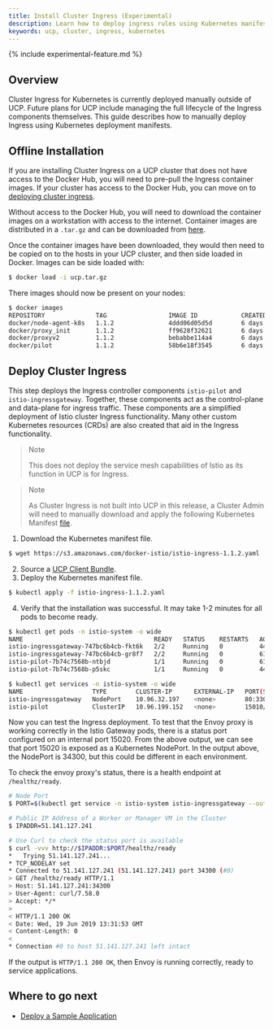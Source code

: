 ```yaml
---
title: Install Cluster Ingress (Experimental)
description: Learn how to deploy ingress rules using Kubernetes manifests.
keywords: ucp, cluster, ingress, kubernetes
---
```


{% include experimental-feature.md %}

## Overview

Cluster Ingress for Kubernetes is currently deployed manually outside of UCP.
Future plans for UCP include managing the full lifecycle of the Ingress
components themselves. This guide describes how to manually deploy Ingress using
Kubernetes deployment manifests.

## Offline Installation

If you are installing Cluster Ingress on a UCP cluster that does not have access
to the Docker Hub, you will need to pre-pull the Ingress container images. If
your cluster has access to the Docker Hub, you can move on to [deploying cluster
ingress](#deploy-cluster-ingress).

Without access to the Docker Hub, you will need to download the container images
on a workstation with access to the internet. Container images are distributed
in a `.tar.gz` and can be downloaded from
[here](https://s3.amazonaws.com/docker-istio/istio-ingress-1.1.2.tgz).

Once the container images have been downloaded, they would then need to be
copied on to the hosts in your UCP cluster, and then side loaded in Docker.
Images can be side loaded with:

```bash
$ docker load -i ucp.tar.gz
```

There images should now be present on your nodes:

```bash
$ docker images
REPOSITORY              TAG                 IMAGE ID            CREATED             SIZE
docker/node-agent-k8s   1.1.2               4ddd06d05d5d        6 days ago          243MB
docker/proxy_init       1.1.2               ff9628f32621        6 days ago          145MB
docker/proxyv2          1.1.2               bebabbe114a4        6 days ago          360MB
docker/pilot            1.1.2               58b6e18f3545        6 days ago          299MB
```

## Deploy Cluster Ingress

This step deploys the Ingress controller components `istio-pilot` and
`istio-ingressgateway`. Together, these components act as the control-plane and
data-plane for ingress traffic. These components are a simplified deployment of
Istio cluster Ingress functionality. Many other custom Kubernetes resources (CRDs) are
also created that aid in the Ingress functionality.

> Note
>
> This does not deploy the service mesh capabilities of Istio as its
> function in UCP is for Ingress.

> Note
>
> As Cluster Ingress is not built into UCP in this release, a Cluster Admin will
> need to manually download and apply the following Kubernetes Manifest [file](https://s3.amazonaws.com/docker-istio/istio-ingress-1.1.2.yaml).

1. Download the Kubernetes manifest file.
```bash
$ wget https://s3.amazonaws.com/docker-istio/istio-ingress-1.1.2.yaml
```
2. Source a [UCP Client Bundle](/ee/ucp/user-access/cli/).
3. Deploy the Kubernetes manifest file.
```bash
$ kubectl apply -f istio-ingress-1.1.2.yaml
```
4. Verify that the installation was successful. It may take 1-2 minutes for all pods to become ready.

```bash
$ kubectl get pods -n istio-system -o wide
NAME                                    READY   STATUS    RESTARTS   AGE   IP           NODE         NOMINATED NODE   READINESS GATES
istio-ingressgateway-747bc6b4cb-fkt6k   2/2     Running   0          44s   172.0.1.23   manager-02   <none>           <none>
istio-ingressgateway-747bc6b4cb-gr8f7   2/2     Running   0          61s   172.0.1.25   manager-02   <none>           <none>
istio-pilot-7b74c7568b-ntbjd            1/1     Running   0          61s   172.0.1.22   manager-02   <none>           <none>
istio-pilot-7b74c7568b-p5skc            1/1     Running   0          44s   172.0.1.24   manager-02   <none>           <none>

$ kubectl get services -n istio-system -o wide
NAME                   TYPE        CLUSTER-IP      EXTERNAL-IP   PORT(S)                                                                                      AGE   SELECTOR
istio-ingressgateway   NodePort    10.96.32.197    <none>        80:33000/TCP,443:33001/TCP,31400:33002/TCP,15030:34420/TCP,15443:34368/TCP,15020:34300/TCP   86s   app=istio-ingressgateway,istio=ingressgateway,release=istio
istio-pilot            ClusterIP   10.96.199.152   <none>        15010/TCP,15011/TCP,8080/TCP,15014/TCP                                                       85s   istio=pilot
```

Now you can test the Ingress deployment. To test that the Envoy proxy is working correctly in the Istio Gateway pods, there is a status port configured on an internal port 15020. From the above output, we can see that port 15020 is exposed as a Kubernetes NodePort. In the output above, the NodePort is 34300, but this could be different in each
environment.

To check the envoy proxy's status, there is a health endpoint at `/healthz/ready`.

```bash
# Node Port
$ PORT=$(kubectl get service -n istio-system istio-ingressgateway --output jsonpath='{.spec.ports[?(@.name=="status-port")].nodePort}')

# Public IP Address of a Worker or Manager VM in the Cluster
$ IPADDR=51.141.127.241

# Use Curl to check the status port is available
$ curl -vvv http://$IPADDR:$PORT/healthz/ready
*   Trying 51.141.127.241...
* TCP_NODELAY set
* Connected to 51.141.127.241 (51.141.127.241) port 34300 (#0)
> GET /healthz/ready HTTP/1.1
> Host: 51.141.127.241:34300
> User-Agent: curl/7.58.0
> Accept: */*
>
< HTTP/1.1 200 OK
< Date: Wed, 19 Jun 2019 13:31:53 GMT
< Content-Length: 0
<
* Connection #0 to host 51.141.127.241 left intact
```

If the output is `HTTP/1.1 200 OK`, then Envoy is running correctly, ready to service applications.

## Where to go next

- [Deploy a Sample Application](./ingress/)
